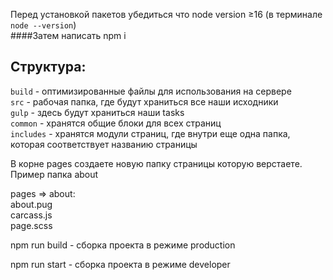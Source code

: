 Перед установкой пакетов убедиться что node version ≥16 (в терминале <code>node --version</code>)<br>
####Затем написать npm i

## Структура:

`build` - оптимизированные файлы для использования на сервере<br>
`src` - рабочая папка, где будут храниться все наши исходники<br>
`gulp` - здесь будут храниться наши tasks<br>
`common` - хранятся общие блоки для всех страниц<br>
`includes` - хранятся модули страниц, где внутри еще одна папка, которая соответствует названию страницы<br>

В корне pages создаете новую папку страницы которую верстаете. Пример папка about

pages => about:<br>
  about.pug<br>
  carcass.js<br>
  page.scss<br>
  

npm run build - сборка проекта в режиме production

npm run start - сборка проекта в режиме developer
